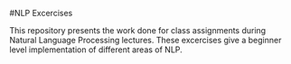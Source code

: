 #NLP Excercises

This repository presents the work done for class assignments during Natural Language Processing lectures. These excercises give a beginner level implementation of different areas of NLP.
